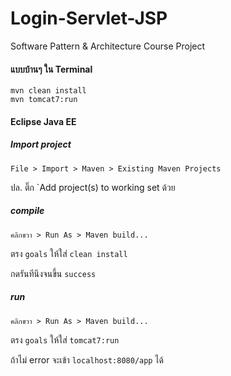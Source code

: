 # Login-Servlet-JSP
Software Pattern &amp; Architecture Course Project

#### แบบบ้านๆ ใน Terminal

```
mvn clean install
mvn tomcat7:run
```

#### Eclipse Java EE

##### Import project
```
File > Import > Maven > Existing Maven Projects
```

ปล. ติ๊ก `Add project(s) to working set ด้วย

##### compile

```
คลิกขวา > Run As > Maven build...
```

ตรง `goals` ให้ใส่ `clean install`

กดรันทีนึงจนขึ้น `success`

##### run

```
คลิกขวา > Run As > Maven build...
```

ตรง `goals` ให้ใส่ `tomcat7:run`

ถ้าไม่ error จะเข้า `localhost:8080/app` ได้
